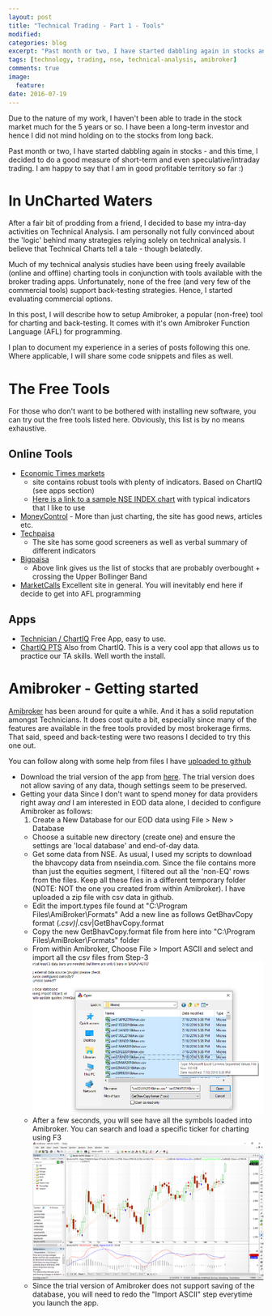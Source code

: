 ```yaml
---
layout: post
title: "Technical Trading - Part 1 - Tools"
modified:
categories: blog
excerpt: "Past month or two, I have started dabbling again in stocks and technical analysis"
tags: [technology, trading, nse, technical-analysis, amibroker]
comments: true
image:
  feature:
date: 2016-07-19
---
```


Due to the nature of my work, I haven't been able to trade in the stock market much for the 5 years or so. I have been a long-term
investor and hence I did not mind holding on to the stocks from long back.

Past month or two, I have started dabbling again in stocks - and this time, I decided to do a good measure of short-term
and even speculative/intraday trading. I am happy to say that I am in good profitable territory so far :)

# In UnCharted Waters

After a fair bit of prodding from a friend, I decided to base my intra-day activities on Technical Analysis.
I am personally not fully convinced about the 'logic' behind many strategies relying solely on technical analysis.
I believe that Technical Charts tell a tale - though belatedly.

Much of my technical analysis studies have been using freely available (online and offline) charting tools
in conjunction with tools available with the broker trading apps. Unfortunately, none of the free (and very few of the commercial tools) support back-testing strategies. Hence, I started evaluating commercial options.

In this post, I will describe how to setup Amibroker, a popular (non-free) tool for charting and back-testing. It comes with it's own Amibroker Function Language (AFL) for programming.

I plan to document my experience in a series of posts following this one. Where applicable, I will share some code snippets and files as well.

# The Free Tools

For those who don't want to be bothered with installing new software, you can try out the free tools listed here. Obviously, this list is by no means exhaustive.

## Online Tools

- [Economic Times markets](http://economictimes.indiatimes.com/markets)
   - site contains robust tools with plenty of indicators. Based on ChartIQ (see apps section)
   * [Here is a link to a sample NSE INDEX chart](http://economictimes.indiatimes.com/markets/technical-charts?symbol=NSE%2520INDEX&exchange=NSE&entity=index&periodicity=day) with typical
indicators that I like to use
- [MoneyControl](http://www.moneycontrol.com/technicals/) - More than just charting, the site has good news, articles etc.
- [Techpaisa](http://techpaisa.com/stock/nifty/)
   - The site has some good screeners as well as verbal summary of different indicators
- [Bigpaisa](http://www.bigpaisa.com/custom-technical-screener?date=1&exchange=1&stock_index=2&newhigh=All&priceaction=All&gapper=All&close=All&volume=All&volumeaction=All&avgvolumeaction=All&pricecrossover=All&emacrossover=All&macd=All&adx10=All&adx14=All&di10=All&di14=All&psar=All&rsi=3&bband=1&candlestick_patterns_3=All&candlestick_patterns_4=All&candlestick_patterns_2=All&candlestick_patterns_1=All&candlestick_patterns=All)
   * Above link gives us the list of stocks that are probably overbought + crossing the Upper Bollinger Band
- [MarketCalls](http://www.marketcalls.in/charts) Excellent site in general. You will inevitably end here if decide to get into AFL programming

## Apps

- [Technician / ChartIQ](https://itunes.apple.com/in/app/technician-real-time-stock/id570491345?mt=8) Free App, easy to use.
- [ChartIQ PTS](https://itunes.apple.com/us/app/chartiq-practice-trading-simulator/id517702104?mt=8) Also from ChartIQ. This is a very cool app that allows us to practice our TA skills. Well worth the install.

# Amibroker - Getting started

[Amibroker](http://www.amibroker.com/) has been around for quite a while. And it has a solid reputation amongst Technicians. It does
cost quite a bit, especially since many of the features are available in the free tools provided by most
brokerage firms. That said, speed and back-testing were two reasons I decided to try this one out.

You can follow along with some help from files I have [uploaded to github](https://github.com/p2c2e/amibroker-playground)

- Download the trial version of the app from [here](http://www.amibroker.com/download.html). The trial version does not allow
saving of any data, though settings seem to be preserved.
- Getting your data
Since I don't want to spend money for data providers right away _and_ I am interested in EOD data alone,
I decided to configure Amibroker as follows:
   1. Create a New Database for our EOD data using File > New > Database
   * Choose a suitable new directory (create one) and ensure the settings are 'local database' and end-of-day data.
   * Get some data from NSE.
As usual, I used my scripts to download the bhavcopy data from nseindia.com. Since the file contains more than just the equities segment, I filtered out all the 'non-EQ' rows from the files.
Keep all these files in a different temporary folder (NOTE: NOT the one you created from within Amibroker). I have uploaded a zip file with csv data in github.
   * Edit the import.types file found at "C:\Program Files\AmiBroker\Formats"
Add a new line as follows
GetBhavCopy format (*.csv)|*.csv|GetBhavCopy.format
   * Copy the new GetBhavCopy.format file from here into "C:\Program Files\AmiBroker\Formats" folder
   * From within Amibroker, Choose File > Import ASCII and select and import all the csv files from Step-3
   ![Import ASCII screen with the CSV files](/images/Import_ASCII.png?=200x)
   *  After a few seconds, you will see have all the symbols loaded into Amibroker. You can search and load a specific ticker for charting using F3
   ![Sample screen with default charts for Bajaj Auto](/images/amibroker_screen.png?=250x)
   * Since the trial version of Amibroker does not support saving of the database, you will need to redo the "Import ASCII" step everytime you launch the app.
